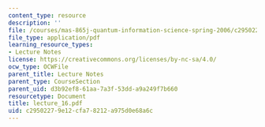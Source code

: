 ```yaml
---
content_type: resource
description: ''
file: /courses/mas-865j-quantum-information-science-spring-2006/c29502279e12cfa78212a975d0e68a6c_lecture_16.pdf
file_type: application/pdf
learning_resource_types:
- Lecture Notes
license: https://creativecommons.org/licenses/by-nc-sa/4.0/
ocw_type: OCWFile
parent_title: Lecture Notes
parent_type: CourseSection
parent_uid: d3b92ef8-61aa-7a3f-53dd-a9a249f7b660
resourcetype: Document
title: lecture_16.pdf
uid: c2950227-9e12-cfa7-8212-a975d0e68a6c
---
```

